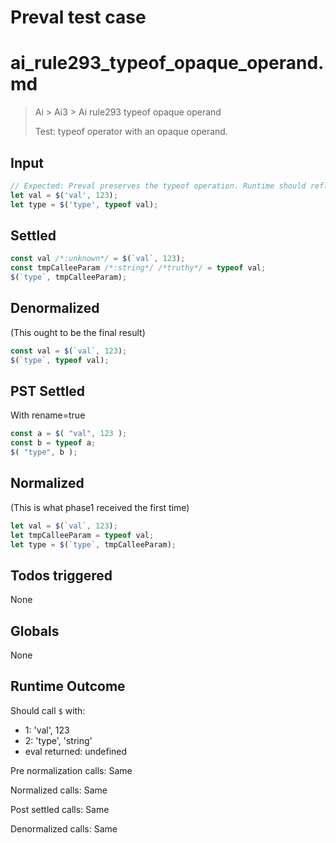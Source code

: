 # Preval test case

# ai_rule293_typeof_opaque_operand.md

> Ai > Ai3 > Ai rule293 typeof opaque operand
>
> Test: typeof operator with an opaque operand.

## Input

`````js filename=intro
// Expected: Preval preserves the typeof operation. Runtime should reflect the type of the opaque value.
let val = $('val', 123);
let type = $('type', typeof val);
`````


## Settled


`````js filename=intro
const val /*:unknown*/ = $(`val`, 123);
const tmpCalleeParam /*:string*/ /*truthy*/ = typeof val;
$(`type`, tmpCalleeParam);
`````


## Denormalized
(This ought to be the final result)

`````js filename=intro
const val = $(`val`, 123);
$(`type`, typeof val);
`````


## PST Settled
With rename=true

`````js filename=intro
const a = $( "val", 123 );
const b = typeof a;
$( "type", b );
`````


## Normalized
(This is what phase1 received the first time)

`````js filename=intro
let val = $(`val`, 123);
let tmpCalleeParam = typeof val;
let type = $(`type`, tmpCalleeParam);
`````


## Todos triggered


None


## Globals


None


## Runtime Outcome


Should call `$` with:
 - 1: 'val', 123
 - 2: 'type', 'string'
 - eval returned: undefined

Pre normalization calls: Same

Normalized calls: Same

Post settled calls: Same

Denormalized calls: Same
